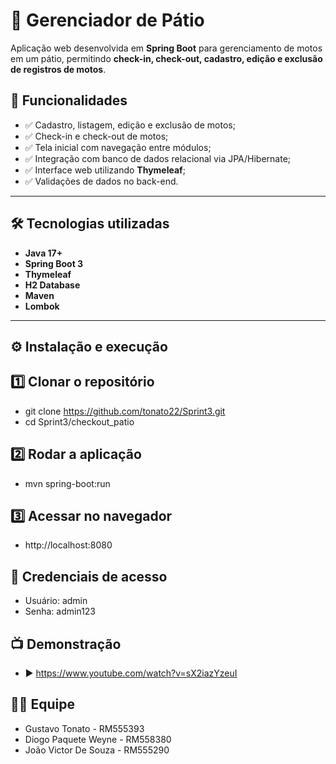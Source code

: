 # 🚀 Gerenciador de Pátio

Aplicação web desenvolvida em **Spring Boot** para gerenciamento de motos em um pátio, permitindo **check-in, check-out, cadastro, edição e exclusão de registros de motos**.

## 📌 Funcionalidades
- ✅ Cadastro, listagem, edição e exclusão de motos;
- ✅ Check-in e check-out de motos;
- ✅ Tela inicial com navegação entre módulos;
- ✅ Integração com banco de dados relacional via JPA/Hibernate;
- ✅ Interface web utilizando **Thymeleaf**;
- ✅ Validações de dados no back-end.

---

## 🛠️ Tecnologias utilizadas
- **Java 17+**
- **Spring Boot 3**
- **Thymeleaf**
- **H2 Database**
- **Maven**
- **Lombok**

---

## ⚙️ Instalação e execução

## 1️⃣ Clonar o repositório

- git clone https://github.com/tonato22/Sprint3.git
- cd Sprint3/checkout_patio

## 2️⃣ Rodar a aplicação

- mvn spring-boot:run

## 3️⃣ Acessar no navegador

- http://localhost:8080



## 🔑 Credenciais de acesso

- Usuário: admin
- Senha: admin123

## 📺 Demonstração

- ▶️ https://www.youtube.com/watch?v=sX2iazYzeuI


## 👨‍💻 Equipe

- Gustavo Tonato - RM555393
- Diogo Paquete Weyne - RM558380
- João Victor De Souza - RM555290